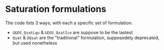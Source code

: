 # Saturation formulations

The code lists 3 ways, with each a specific set of formulation.

- `GEOS_QsatLqu` & `GEOS_QsatIce` are suppose to be the lastest
- `Qsat` & `DQsat` are the "traditional" formulation, supposedely deprecated, but used nonetheless
